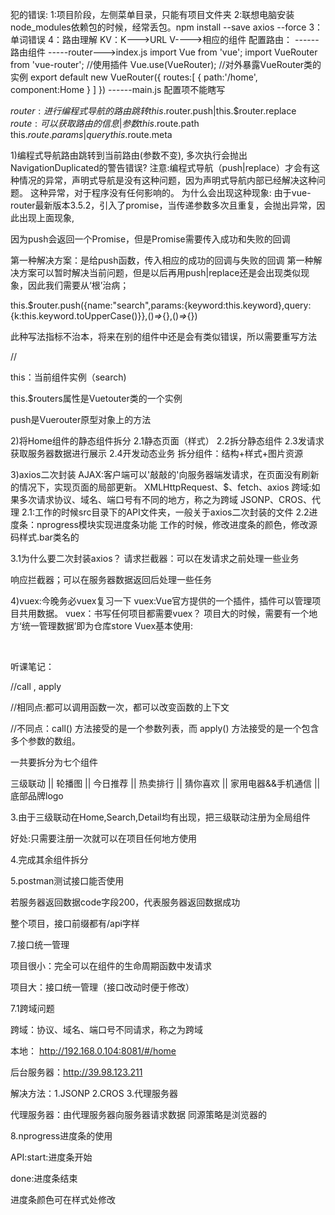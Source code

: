 犯的错误:
1:项目阶段，左侧菜单目录，只能有项目文件夹
2:联想电脑安装node_modules依赖包的时候，经常丢包。npm install --save axios --force
3：单词错误
4：路由理解
KV：K--->URL  V---->相应的组件
配置路由：
     ------路由组件
     -----router--->index.js
                  import Vue  from 'vue';
                  import VueRouter from 'vue-router';
                  //使用插件
                  Vue.use(VueRouter);
                  //对外暴露VueRouter类的实例
                  export default new VueRouter({
                       routes:[
                            {
                                 path:'/home',
                                 component:Home
                            }
                       ]
                  })
    ------main.js   配置项不能瞎写

$router:进行编程式导航的路由跳转
this.$router.push|this.$router.replace
$route:可以获取路由的信息|参数
this.$route.path
this.$route.params|query
this.$route.meta

1)编程式导航路由跳转到当前路由(参数不变), 多次执行会抛出NavigationDuplicated的警告错误?
注意:编程式导航（push|replace）才会有这种情况的异常，声明式导航是没有这种问题，因为声明式导航内部已经解决这种问题。
这种异常，对于程序没有任何影响的。
为什么会出现这种现象:
由于vue-router最新版本3.5.2，引入了promise，当传递参数多次且重复，会抛出异常，因此出现上面现象,

因为push会返回一个Promise，但是Promise需要传入成功和失败的回调

第一种解决方案：是给push函数，传入相应的成功的回调与失败的回调
第一种解决方案可以暂时解决当前问题，但是以后再用push|replace还是会出现类似现象，因此我们需要从‘根’治病；

 this.$router.push({name:"search",params:{keyword:this.keyword},query:{k:this.keyword.toUpperCase()}},()*=>*{},()*=>*{})

此种写法指标不治本，将来在别的组件中还是会有类似错误，所以需要重写方法

//

this：当前组件实例（search)

this.$routers属性是Vuetouter类的一个实例

push是Vuerouter原型对象上的方法





2)将Home组件的静态组件拆分
2.1静态页面（样式）
2.2拆分静态组件
2.3发请求获取服务器数据进行展示
2.4开发动态业务
拆分组件：结构+样式+图片资源








3)axios二次封装
AJAX:客户端可以'敲敲的'向服务器端发请求，在页面没有刷新的情况下，实现页面的局部更新。
XMLHttpRequest、$、fetch、axios
跨域:如果多次请求协议、域名、端口号有不同的地方，称之为跨域
JSONP、CROS、代理
2.1:工作的时候src目录下的API文件夹，一般关于axios二次封装的文件
2.2进度条：nprogress模块实现进度条功能
工作的时候，修改进度条的颜色，修改源码样式.bar类名的

3.1为什么要二次封装axios？
请求拦截器：可以在发请求之前处理一些业务

响应拦截器；可以在服务器数据返回后处理一些任务

4)vuex:今晚务必vuex复习一下
vuex:Vue官方提供的一个插件，插件可以管理项目共用数据。
vuex：书写任何项目都需要vuex？
项目大的时候，需要有一个地方‘统一管理数据’即为仓库store
Vuex基本使用:

​     









听课笔记：

 //call , apply

  //相同点:都可以调用函数一次，都可以改变函数的上下文

  //不同点：call() 方法接受的是一个参数列表，而 apply() 方法接受的是一个包含多个参数的数组。



一共要拆分为七个组件

三级联动 || 轮播图 || 今日推荐 || 热卖排行 || 猜你喜欢 || 家用电器&&手机通信 ||底部品牌logo

3.由于三级联动在Home,Search,Detail均有出现，把三级联动注册为全局组件

好处:只需要注册一次就可以在项目任何地方使用

4.完成其余组件拆分

5.postman测试接口能否使用

若服务器返回数据code字段200，代表服务器返回数据成功

整个项目，接口前缀都有/api字样



7.接口统一管理



项目很小：完全可以在组件的生命周期函数中发请求

项目大：接口统一管理（接口改动时便于修改）

7.1跨域问题

跨域：协议、域名、端口号不同请求，称之为跨域

本地： http://192.168.0.104:8081/#/home

后台服务器：http://39.98.123.211

解决方法：1.JSONP 2.CROS 3.代理服务器

代理服务器：由代理服务器向服务器请求数据 同源策略是浏览器的



8.nprogress进度条的使用

API:start:进度条开始

done:进度条结束

进度条颜色可在样式处修改

